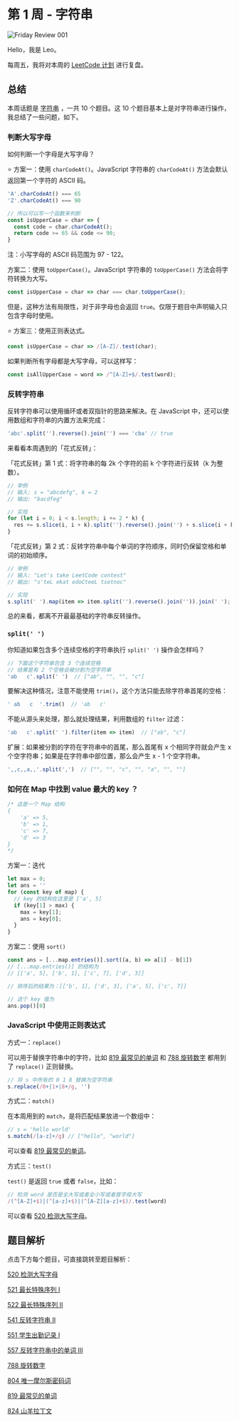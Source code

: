 # 第 1 周 - 字符串


![Friday Review 001](https://w3fun-1253290453.cos.ap-chengdu.myqcloud.com/cattle/review/fr-001.jpg)


Hello，我是 Leo。

每周五，我将对本周的 [LeetCode 计划](/plan/monday-plan-001.html) 进行复盘。



## 总结

本周话题是 [字符串](/art/string.html) ，一共 10 个题目。这 10 个题目基本上是对字符串进行操作，我总结了一些问题，如下。

### 判断大写字母

如何判断一个字母是大写字母？

:star: 方案一：使用 `charCodeAt()`。JavaScript 字符串的 `charCodeAt()` 方法会默认返回第一个字符的 ASCII 码。

```js
'A'.charCodeAt() === 65
'Z'.charCodeAt() === 90

// 所以可以写一个函数来判断
const isUpperCase = char => {
  const code = char.charCodeAt();
  return code >= 65 && code <= 90;
}
```

注：小写字母的 ASCII 码范围为 97 - 122。

方案二：使用 `toUpperCase()`。JavaScript 字符串的 `toUpperCase()` 方法会将字符转换为大写。

```js
const isUpperCase = char => char === char.toUpperCase();
```

但是，这种方法有局限性，对于非字母也会返回 `true`。仅限于题目中声明输入只包含字母时使用。

:star: 方案三：使用正则表达式。

```js
const isUpperCase = char => /[A-Z]/.test(char);
```

如果判断所有字母都是大写字母，可以这样写：

```js
const isAllUpperCase = word => /^[A-Z]+$/.test(word);
```



### 反转字符串

反转字符串可以使用循环或者双指针的思路来解决。在 JavaScript 中，还可以使用数组和字符串的内置方法来完成：

```js
'abc'.split('').reverse().join('') === 'cba' // true
```

来看看本周遇到的「花式反转」：

「花式反转」第 1 式：将字符串的每 2k 个字符的前 k 个字符进行反转（k 为整数）。

```js
// 举例
// 输入: s = "abcdefg", k = 2
// 输出: "bacdfeg"

// 实现
for (let i = 0; i < s.length; i += 2 * k) {
  res += s.slice(i, i + k).split('').reverse().join('') + s.slice(i + k, i + 2 * k);
}
```

「花式反转」第 2 式：反转字符串中每个单词的字符顺序，同时仍保留空格和单词的初始顺序。

```js
// 举例
// 输入: "Let's take LeetCode contest"
// 输出: "s'teL ekat edoCteeL tsetnoc"

// 实现
s.split(' ').map(item => item.split('').reverse().join('')).join(' ');
```

总的来看，都离不开最最基础的字符串反转操作。



### `split(' ')`

你知道如果包含多个连续空格的字符串执行 `split(' ')` 操作会怎样吗？

```js
// 下面这个字符串包含 3 个连续空格
// 结果是有 2 个空格会被分割为空字符串
'ab   c'.split(' ')  // ["ab", "", "", "c"]
```

要解决这种情况，注意不能使用 `trim()`，这个方法只能去除字符串首尾的空格：

```js
' ab   c  '.trim()  // 'ab   c'
```

不能从源头来处理，那么就处理结果，利用数组的 `filter` 过滤：

```js
'ab   c'.split(' ').filter(item => item)  // ["ab", "c"]
```

扩展：如果被分割的字符在字符串中的首尾，那么首尾有 x 个相同字符就会产生 x 个空字符串；如果是在字符串中部位置，那么会产生 x - 1 个空字符串。

```js
',,c,,a,,'.split(',')  // ["", "", "c", "", "a", "", ""]
```



### 如何在 Map 中找到 value 最大的 key ？

```js
/* 这是一个 Map 结构
{
	'a' => 5,
	'b' => 1,
	'c' => 7,
	'd' => 3
}
*/
```

方案一：迭代

```js
let max = 0;
let ans = ''
for (const key of map) {
  // key 的结构在这里是 ['a', 5]
  if (key[1] > max) {
    max = key[1];
    ans = key[0];
  }
}
```

方案二：使用 `sort()`

```js
const ans = [...map.entries()].sort((a, b) => a[1] - b[1])
// [...map.entries()] 的结构为
// [['a', 5], ['b', 1], ['c', 7], ['d', 3]]

// 排序后的结果为：[['b', 1], ['d', 3], ['a', 5], ['c', 7]]

// 这个 key 值为
ans.pop()[0]
```



### JavaScript 中使用正则表达式

方式一：`replace()`

可以用于替换字符串中的字符，比如 [819 最常见的单词](/solution/easy/819-most-common-word.html) 和 [788 旋转数字](/solution/easy/788-rotated-digits) 都用到了 `replace()` 正则替换。

```js
// 将 s 中所有的 0 1 8 替换为空字符串
s.replace(/0+|1+|8+/g, '')
```



方式二：`match()`

在本周用到的 `match`，是将匹配结果放进一个数组中：

```js
// s = 'hello world'
s.match(/[a-z]+/g) // ["hello", "world"]
```

可以查看 [819 最常见的单词](/solution/easy/819-most-common-word.html)。



方式三：`test()`

`test()` 是返回 `true` 或者 `false`，比如：

```js
// 检测 word 是否是全大写或者全小写或者首字母大写
/(^[A-Z]+$)|(^[a-z]+$)|(^[A-Z][a-z]+$)/.test(word)
```

可以查看 [520 检测大写字母](/solution/easy/520-detect-capital.html)。



## 题目解析

点击下方每个题目，可直接跳转至题目解析：

[520 检测大写字母](/solution/easy/520-detect-capital.html)

[521 最长特殊序列 I](/solution/easy/521-longest-uncommon-subsequence-i.html)

[522 最长特殊序列 II](/solution/medium/522-longest-uncommon-subsequence-ii.html)

[541 反转字符串 II](/solution/easy/541-reverse-string-ii.html)

[551 学生出勤记录 I](/solution/easy/551-student-attendance-record-i.html)

[557 反转字符串中的单词 III](/solution/easy/557-reverse-words-in-a-string-iii.html)

[788 旋转数字](/solution/easy/788-rotated-digits.html)

[804 唯一摩尔斯密码词](/solution/easy/804-unique-morse-code-words.html)

[819 最常见的单词](/solution/easy/819-most-common-word.html)

[824 山羊拉丁文](/solution/easy/824-goat-latin.html)
